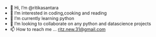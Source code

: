 - 👋 Hi, I’m @ritikasantara
- 👀 I’m interested in coding,cooking and reading
- 🌱 I’m currently learning python
- 💞️ I’m looking to collaborate on any python and datascience projects
- 📫 How to reach me ...
ritz.new.31@gmail.com
<!---
ritikasantara/ritikasantara is a ✨ special ✨ repository because its `README.md` (this file) appears on your GitHub profile.
You can click the Preview link to take a look at your changes.
--->

